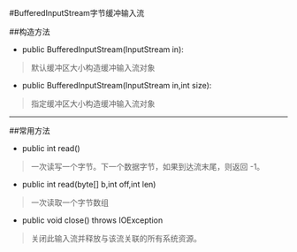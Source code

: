 #BufferedInputStream字节缓冲输入流

##构造方法
* public BufferedInputStream(InputStream in):
> 默认缓冲区大小构造缓冲输入流对象

* public BufferedInputStream(InputStream in,int size):
> 指定缓冲区大小构造缓冲输入流对象
***

##常用方法

* public int read()
> 一次读写一个字节。下一个数据字节，如果到达流末尾，则返回 -1。

* public int read(byte[] b,int off,int len)
> 一次读取一个字节数组

* public void close() throws IOException
> 关闭此输入流并释放与该流关联的所有系统资源。